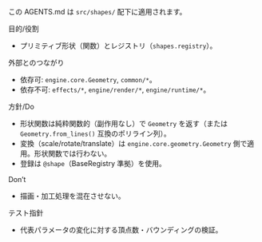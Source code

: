 この AGENTS.md は `src/shapes/` 配下に適用されます。

目的/役割
- プリミティブ形状（関数）とレジストリ（`shapes.registry`）。

外部とのつながり
- 依存可: `engine.core.Geometry`, `common/*`。
- 依存不可: `effects/*`, `engine/render/*`, `engine/runtime/*`。

方針/Do
- 形状関数は純粋関数的（副作用なし）で `Geometry` を返す（または `Geometry.from_lines()` 互換のポリライン列）。
- 変換（scale/rotate/translate）は `engine.core.geometry.Geometry` 側で適用。形状関数では行わない。
- 登録は `@shape`（BaseRegistry 準拠）を使用。

Don’t
- 描画・加工処理を混在させない。

テスト指針
- 代表パラメータの変化に対する頂点数・バウンディングの検証。
